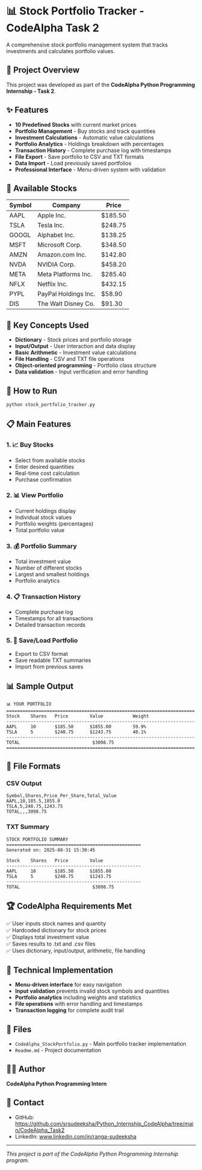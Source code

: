 # 📊 Stock Portfolio Tracker - CodeAlpha Task 2

A comprehensive stock portfolio management system that tracks investments and calculates portfolio values.

## 🎯 Project Overview
This project was developed as part of the **CodeAlpha Python Programming Internship - Task 2**.

## ✨ Features
- **10 Predefined Stocks** with current market prices
- **Portfolio Management** - Buy stocks and track quantities
- **Investment Calculations** - Automatic value calculations
- **Portfolio Analytics** - Holdings breakdown with percentages
- **Transaction History** - Complete purchase log with timestamps
- **File Export** - Save portfolio to CSV and TXT formats
- **Data Import** - Load previously saved portfolios
- **Professional Interface** - Menu-driven system with validation

## 💼 Available Stocks
| Symbol | Company | Price |
|--------|---------|-------|
| AAPL | Apple Inc. | $185.50 |
| TSLA | Tesla Inc. | $248.75 |
| GOOGL | Alphabet Inc. | $138.25 |
| MSFT | Microsoft Corp. | $348.50 |
| AMZN | Amazon.com Inc. | $142.80 |
| NVDA | NVIDIA Corp. | $458.20 |
| META | Meta Platforms Inc. | $285.40 |
| NFLX | Netflix Inc. | $432.15 |
| PYPL | PayPal Holdings Inc. | $58.90 |
| DIS | The Walt Disney Co. | $91.30 |

## 🔧 Key Concepts Used
- **Dictionary** - Stock prices and portfolio storage
- **Input/Output** - User interaction and data display
- **Basic Arithmetic** - Investment value calculations
- **File Handling** - CSV and TXT file operations
- **Object-oriented programming** - Portfolio class structure
- **Data validation** - Input verification and error handling

## 🚀 How to Run
```bash
python stock_portfolio_tracker.py
```

## 📋 Main Features

### 1. 📈 Buy Stocks
- Select from available stocks
- Enter desired quantities
- Real-time cost calculation
- Purchase confirmation

### 2. 📊 View Portfolio
- Current holdings display
- Individual stock values
- Portfolio weights (percentages)
- Total portfolio value

### 3. 💰 Portfolio Summary
- Total investment value
- Number of different stocks
- Largest and smallest holdings
- Portfolio analytics

### 4. 📋 Transaction History
- Complete purchase log
- Timestamps for all transactions
- Detailed transaction records

### 5. 💾 Save/Load Portfolio
- Export to CSV format
- Save readable TXT summaries
- Import from previous saves

## 📊 Sample Output
```
📊 YOUR PORTFOLIO
======================================================================
Stock    Shares   Price        Value           Weight  
----------------------------------------------------------------------
AAPL     10       $185.50      $1855.00        59.9%
TSLA     5        $248.75      $1243.75        40.1%
----------------------------------------------------------------------
TOTAL                           $3098.75
======================================================================
```

## 📁 File Formats

### CSV Output
```csv
Symbol,Shares,Price_Per_Share,Total_Value
AAPL,10,185.5,1855.0
TSLA,5,248.75,1243.75
TOTAL,,,3098.75
```

### TXT Summary
```
STOCK PORTFOLIO SUMMARY
==================================================
Generated on: 2025-08-31 15:30:45

Stock    Shares   Price        Value          
--------------------------------------------------
AAPL     10       $185.50      $1855.00      
TSLA     5        $248.75      $1243.75      
--------------------------------------------------
TOTAL                           $3098.75
```

## 🏆 CodeAlpha Requirements Met
✅ User inputs stock names and quantity  
✅ Hardcoded dictionary for stock prices  
✅ Displays total investment value  
✅ Saves results to .txt and .csv files  
✅ Uses dictionary, input/output, arithmetic, file handling  

## 🎯 Technical Implementation
- **Menu-driven interface** for easy navigation
- **Input validation** prevents invalid stock symbols and quantities
- **Portfolio analytics** including weights and statistics
- **File operations** with error handling and timestamps
- **Transaction logging** for complete audit trail

## 📁 Files
- `CodeAlpha_StockPortfolio.py` - Main portfolio tracker implementation
- `Readme.md` - Project documentation

## 👨‍💻 Author
**CodeAlpha Python Programming Intern**

## 📧 Contact
- GitHub: https://github.com/srsudeeksha/Python_Internship_CodeAlpha/tree/main/CodeAlpha_Task2
- LinkedIn: www.linkedin.com/in/ranga-sudeeksha

---
*This project is part of the CodeAlpha Python Programming Internship program.*
